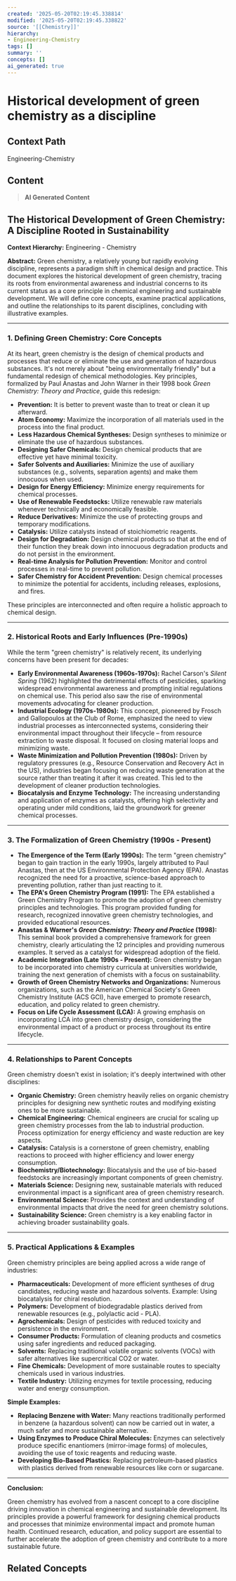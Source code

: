 ```yaml
---
created: '2025-05-20T02:19:45.338814'
modified: '2025-05-20T02:19:45.338822'
source: '[[Chemistry]]'
hierarchy:
- Engineering-Chemistry
tags: []
summary: ''
concepts: []
ai_generated: true
---
```


# Historical development of green chemistry as a discipline

## Context Path
Engineering-Chemistry

## Content
> **AI Generated Content**
## The Historical Development of Green Chemistry: A Discipline Rooted in Sustainability

**Context Hierarchy:** Engineering - Chemistry

**Abstract:** Green chemistry, a relatively young but rapidly evolving discipline, represents a paradigm shift in chemical design and practice. This document explores the historical development of green chemistry, tracing its roots from environmental awareness and industrial concerns to its current status as a core principle in chemical engineering and sustainable development. We will define core concepts, examine practical applications, and outline the relationships to its parent disciplines, concluding with illustrative examples.

---

### 1. Defining Green Chemistry: Core Concepts

At its heart, green chemistry is the design of chemical products and processes that reduce or eliminate the use and generation of hazardous substances. It's not merely about "being environmentally friendly" but a fundamental redesign of chemical methodologies. Key principles, formalized by Paul Anastas and John Warner in their 1998 book *Green Chemistry: Theory and Practice*, guide this redesign:

*   **Prevention:** It is better to prevent waste than to treat or clean it up afterward.
*   **Atom Economy:** Maximize the incorporation of all materials used in the process into the final product.
*   **Less Hazardous Chemical Syntheses:** Design syntheses to minimize or eliminate the use of hazardous substances.
*   **Designing Safer Chemicals:** Design chemical products that are effective yet have minimal toxicity.
*   **Safer Solvents and Auxiliaries:** Minimize the use of auxiliary substances (e.g., solvents, separation agents) and make them innocuous when used.
*   **Design for Energy Efficiency:** Minimize energy requirements for chemical processes.
*   **Use of Renewable Feedstocks:** Utilize renewable raw materials whenever technically and economically feasible.
*   **Reduce Derivatives:** Minimize the use of protecting groups and temporary modifications.
*   **Catalysis:** Utilize catalysts instead of stoichiometric reagents.
*   **Design for Degradation:** Design chemical products so that at the end of their function they break down into innocuous degradation products and do not persist in the environment.
*   **Real-time Analysis for Pollution Prevention:** Monitor and control processes in real-time to prevent pollution.
*   **Safer Chemistry for Accident Prevention:** Design chemical processes to minimize the potential for accidents, including releases, explosions, and fires.

These principles are interconnected and often require a holistic approach to chemical design.

---

### 2. Historical Roots and Early Influences (Pre-1990s)

While the term "green chemistry" is relatively recent, its underlying concerns have been present for decades:

*   **Early Environmental Awareness (1960s-1970s):** Rachel Carson's *Silent Spring* (1962) highlighted the detrimental effects of pesticides, sparking widespread environmental awareness and prompting initial regulations on chemical use. This period also saw the rise of environmental movements advocating for cleaner production.
*   **Industrial Ecology (1970s-1980s):** This concept, pioneered by Frosch and Gallopoulos at the Club of Rome, emphasized the need to view industrial processes as interconnected systems, considering their environmental impact throughout their lifecycle – from resource extraction to waste disposal. It focused on closing material loops and minimizing waste.
*   **Waste Minimization and Pollution Prevention (1980s):**  Driven by regulatory pressures (e.g., Resource Conservation and Recovery Act in the US), industries began focusing on reducing waste generation at the source rather than treating it after it was created.  This led to the development of cleaner production technologies.
*   **Biocatalysis and Enzyme Technology:**  The increasing understanding and application of enzymes as catalysts, offering high selectivity and operating under mild conditions, laid the groundwork for greener chemical processes.

---

### 3. The Formalization of Green Chemistry (1990s - Present)

*   **The Emergence of the Term (Early 1990s):**  The term "green chemistry" began to gain traction in the early 1990s, largely attributed to Paul Anastas, then at the US Environmental Protection Agency (EPA).  Anastas recognized the need for a proactive, science-based approach to preventing pollution, rather than just reacting to it.
*   **The EPA's Green Chemistry Program (1991):** The EPA established a Green Chemistry Program to promote the adoption of green chemistry principles and technologies. This program provided funding for research, recognized innovative green chemistry technologies, and provided educational resources.
*   **Anastas & Warner's *Green Chemistry: Theory and Practice* (1998):** This seminal book provided a comprehensive framework for green chemistry, clearly articulating the 12 principles and providing numerous examples. It served as a catalyst for widespread adoption of the field.
*   **Academic Integration (Late 1990s - Present):** Green chemistry began to be incorporated into chemistry curricula at universities worldwide, training the next generation of chemists with a focus on sustainability.
*   **Growth of Green Chemistry Networks and Organizations:** Numerous organizations, such as the American Chemical Society's Green Chemistry Institute (ACS GCI), have emerged to promote research, education, and policy related to green chemistry.
*   **Focus on Life Cycle Assessment (LCA):**  A growing emphasis on incorporating LCA into green chemistry design, considering the environmental impact of a product or process throughout its entire lifecycle.

---

### 4. Relationships to Parent Concepts

Green chemistry doesn't exist in isolation; it's deeply intertwined with other disciplines:

*   **Organic Chemistry:** Green chemistry heavily relies on organic chemistry principles for designing new synthetic routes and modifying existing ones to be more sustainable.
*   **Chemical Engineering:** Chemical engineers are crucial for scaling up green chemistry processes from the lab to industrial production.  Process optimization for energy efficiency and waste reduction are key aspects.
*   **Catalysis:**  Catalysis is a cornerstone of green chemistry, enabling reactions to proceed with higher efficiency and lower energy consumption.
*   **Biochemistry/Biotechnology:**  Biocatalysis and the use of bio-based feedstocks are increasingly important components of green chemistry.
*   **Materials Science:**  Designing new, sustainable materials with reduced environmental impact is a significant area of green chemistry research.
*   **Environmental Science:** Provides the context and understanding of environmental impacts that drive the need for green chemistry solutions.
*   **Sustainability Science:**  Green chemistry is a key enabling factor in achieving broader sustainability goals.

---

### 5. Practical Applications & Examples

Green chemistry principles are being applied across a wide range of industries:

*   **Pharmaceuticals:** Development of more efficient syntheses of drug candidates, reducing waste and hazardous solvents.  Example: Using biocatalysis for chiral resolution.
*   **Polymers:**  Development of biodegradable plastics derived from renewable resources (e.g., polylactic acid - PLA).
*   **Agrochemicals:**  Design of pesticides with reduced toxicity and persistence in the environment.
*   **Consumer Products:**  Formulation of cleaning products and cosmetics using safer ingredients and reduced packaging.
*   **Solvents:** Replacing traditional volatile organic solvents (VOCs) with safer alternatives like supercritical CO2 or water.
*   **Fine Chemicals:**  Development of more sustainable routes to specialty chemicals used in various industries.
*   **Textile Industry:** Utilizing enzymes for textile processing, reducing water and energy consumption.

**Simple Examples:**

*   **Replacing Benzene with Water:** Many reactions traditionally performed in benzene (a hazardous solvent) can now be carried out in water, a much safer and more sustainable alternative.
*   **Using Enzymes to Produce Chiral Molecules:** Enzymes can selectively produce specific enantiomers (mirror-image forms) of molecules, avoiding the use of toxic reagents and reducing waste.
*   **Developing Bio-Based Plastics:** Replacing petroleum-based plastics with plastics derived from renewable resources like corn or sugarcane.



---

**Conclusion:**

Green chemistry has evolved from a nascent concept to a core discipline driving innovation in chemical engineering and sustainable development.  Its principles provide a powerful framework for designing chemical products and processes that minimize environmental impact and promote human health.  Continued research, education, and policy support are essential to further accelerate the adoption of green chemistry and contribute to a more sustainable future.

## Related Concepts
